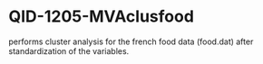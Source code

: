 # QID-1205-MVAclusfood
performs cluster analysis for the french food data (food.dat) after standardization of the variables.
